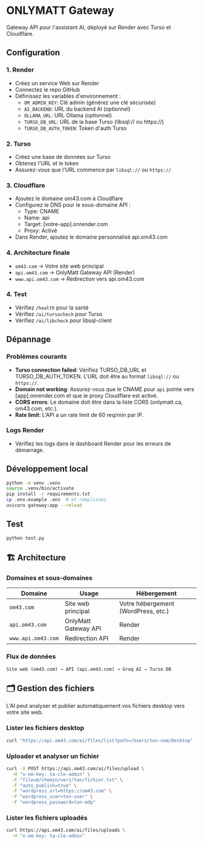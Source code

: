 # ONLYMATT Gateway

Gateway API pour l'assistant AI, déployé sur Render avec Turso et Cloudflare.

## Configuration

### 1. Render
- Créez un service Web sur Render
- Connectez le repo GitHub
- Définissez les variables d'environnement :
  - `OM_ADMIN_KEY`: Clé admin (générez une clé sécurisée)
  - `AI_BACKEND`: URL du backend AI (optionnel)
  - `OLLAMA_URL`: URL Ollama (optionnel)
  - `TURSO_DB_URL`: URL de la base Turso (libsql:// ou https://)
  - `TURSO_DB_AUTH_TOKEN`: Token d'auth Turso

### 2. Turso
- Créez une base de données sur Turso
- Obtenez l'URL et le token
- Assurez-vous que l'URL commence par `libsql://` ou `https://`

### 3. Cloudflare
- Ajoutez le domaine om43.com à Cloudflare
- Configurez le DNS pour le sous-domaine API :
  - Type: CNAME
  - Name: api
  - Target: [votre-app].onrender.com
  - Proxy: Activé
- Dans Render, ajoutez le domaine personnalisé api.om43.com

### 4. Architecture finale
- `om43.com` → Votre site web principal
- `api.om43.com` → OnlyMatt Gateway API (Render)
- `www.api.om43.com` → Redirection vers api.om43.com

### 4. Test
- Vérifiez `/health` pour la santé
- Vérifiez `/ai/tursocheck` pour Turso
- Vérifiez `/ai/libcheck` pour libsql-client

## Dépannage

### Problèmes courants
- **Turso connection failed**: Vérifiez TURSO_DB_URL et TURSO_DB_AUTH_TOKEN. L'URL doit être au format `libsql://` ou `https://`.
- **Domain not working**: Assurez-vous que le CNAME pour `api` pointe vers [app].onrender.com et que le proxy Cloudflare est activé.
- **CORS errors**: Le domaine doit être dans la liste CORS (onlymatt.ca, om43.com, etc.).
- **Rate limit**: L'API a un rate limit de 60 req/min par IP.

### Logs Render
- Vérifiez les logs dans le dashboard Render pour les erreurs de démarrage.

## Développement local
```bash
python -m venv .venv
source .venv/bin/activate
pip install -r requirements.txt
cp .env.example .env  # et remplissez
uvicorn gateway:app --reload
```

## Test
```bash
python test.py
```

## 🏗️ Architecture

### Domaines et sous-domaines

| Domaine | Usage | Hébergement |
|---------|-------|-------------|
| `om43.com` | Site web principal | Votre hébergement (WordPress, etc.) |
| `api.om43.com` | OnlyMatt Gateway API | Render |
| `www.api.om43.com` | Redirection API | Render |

### Flux de données
```
Site web (om43.com) → API (api.om43.com) → Groq AI → Turso DB
```

## 🗂️ Gestion des fichiers

L'AI peut analyser et publier automatiquement vos fichiers desktop vers votre site web.

### Lister les fichiers desktop

```bash
curl "https://api.om43.com/ai/files/list?path=/Users/ton-nom/Desktop"
```

### Uploader et analyser un fichier

```bash
curl -X POST https://api.om43.com/ai/files/upload \
  -H "x-om-key: ta-cle-admin" \
  -F "file=@/chemin/vers/ton/fichier.txt" \
  -F "auto_publish=true" \
  -F "wordpress_url=https://om43.com" \
  -F "wordpress_user=ton-user" \
  -F "wordpress_password=ton-mdp"
```

### Lister les fichiers uploadés

```bash
curl https://api.om43.com/ai/files/uploads \
  -H "x-om-key: ta-cle-admin"
```